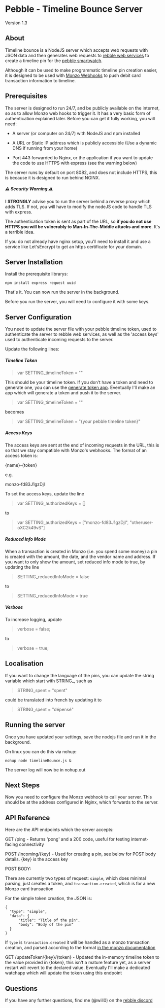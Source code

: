 # Pebble - Timeline Bounce Server

Version 1.3

## About

Timeline bounce is a NodeJS server which accepts web requests with JSON data and then generates web requests to [rebble web services](https://rebble.io) to create a timeline pin for the [pebble smartwatch](<https://en.wikipedia.org/wiki/Pebble_(watch)>).

Although it can be used to make programmatic timeline pin creation easier, it is designed to be used with [Monzo Webhooks](https://docs.monzo.com/#webhooks) to push debit card transaction information to timeline.

## Prerequisites

The server is designed to run 24/7, and be publicly available on the internet, so as to allow Monzo web hooks to trigger it. It has a very basic form of authentication explained later. Before you can get it fully working, you will need:

- A server (or computer on 24/7) with NodeJS and npm installed

- A URL or Static IP address which is publicly accessible (Use a dynamic DNS if running from your home)

- Port 443 forwarded to Nginx, or the application if you want to update the code to use HTTPS with express (see the warning below)

The server runs by default on port 8082, and does not include HTTPS, this is because it is designed to run behind NGINX.

##### ⚠️ Security Warning ⚠️

I **STRONGLY** advise you to run the server behind a reverse proxy which adds TLS. If not, you will have to modify the nodeJS code to handle TLS with express.

The authentication token is sent as part of the URL, so **if you do not use HTTPS you will be vulnerably to Man-In-The-Middle attacks and more**. It's a terrible idea.

If you do not already have nginx setup, you'll need to install it and use a service like Let'sEncrypt to get an https certificate for your domain.

## Server Installation

Install the prerequisite librarys:

`npm install express request uuid`

That's it. You can now run the server in the background.

Before you run the server, you will need to configure it with some keys.

## Server Configuration

You need to update the server file with your pebble timeline token, used to authenticate the server to rebble web services, as well as the 'access keys' used to authenticate incoming requests to the server.

Update the following lines:

##### Timeline Token

> var SETTING_timelineToken = ""

This should be your timeline token. If you don't have a token and need to generate one, you can use the [generate token app](https://github.com/Willow-Systems/pebble-generate-token). Eventually I'll make an app which will generate a token and push it to the server.

> var SETTING_timelineToken = ""

becomes

> var SETTING_timelineToken = "{your pebble timeline token}"

##### Access Keys

The access keys are sent at the end of incoming requests in the URL, this is so that we stay compatible with Monzo's webhooks. The format of an access token is:

{name}-{token}

e.g.

monzo-fd83J1gzDjl

To set the access keys, update the line

> var SETTING_authorizedKeys = []

to

> var SETTING_authorizedKeys = ["monzo-fd83J1gzDjl", "otheruser-oXC2k49vS"]

##### Reduced Info Mode

When a transaction is created in Monzo (i.e. you spend some money) a pin is created with the amount, the date, and the vendor name and address. If you want to only show the amount, set reduced info mode to true, by updating the line

> SETTING_reducedInfoMode = false

to

> SETTING_reducedInfoMode = true

##### Verbose

To increase logging, update

> verbose = false;

to

> verbose = true;

## Localisation

If you want to change the language of the pins, you can update the string variable which start with STRING\_, such as

> STRING_spent = "spent"

could be translated into french by updating it to

> STRING_spent = "dépensé"

## Running the server

Once you have updated your settings, save the nodejs file and run it in the background.

On linux you can do this via nohup:

`nohup node timelineBounce.js &`

The server log will now be in nohup.out

## Next Steps

Now you need to configure the Monzo webhook to call your server. This should be at the address configured in Nginx, which forwards to the server.

## API Reference

Here are the API endpoints which the server accepts:

GET /ping - Returns 'pong' and a 200 code, useful for testing internet-facing connectivity

POST /incoming/{key} - Used for creating a pin, see below for POST body details. {key} is the access key

POST BODY:

There are currently two types of request: `simple`, which does minimal parsing, just creates a token, and `transaction.created`, which is for a new Monzo card transaction

For the simple token creation, the JSON is:

    {
      "type": "simple",
      "data": {
          "title": "Title of the pin",
          "body": "Body of the pin"
      }
    }

If `type` is `transaction.created` it will be handled as a monzo transaction creation, and parsed according to the format [in the monzo documentation](https://docs.monzo.com/#transaction-created)

GET /updateToken/{key}/{token} - Updated the in-memory timeline token to the value provided in {token}, this isn't a mature feature yet, as a server restart will revert to the declared value. Eventually I'll make a dedicated watchapp which will update the token using this endpoint

## Questions

If you have any further questions, find me (@will0) on the [rebble discord](https://discordapp.com/invite/aRUAYFN)

